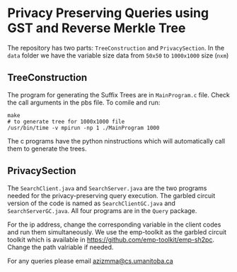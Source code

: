 # Privacy Preserving Queries using GST and Reverse Merkle Tree

The repository has two parts: `TreeConstruction` and `PrivacySection`. In the `data` folder we have the variable size data from `50x50` to `1000x1000` size (`nxm`)

## TreeConstruction 
The program for generating the Suffix Trees are in `MainProgram.c` file. Check the call arguments in the pbs file. To comile and run: 
```
make
# to generate tree for 1000x1000 file
/usr/bin/time -v mpirun -np 1 ./MainProgram 1000
```
The c programs have the python ninstructions which will automatically call them to generate the trees.

## PrivacySection

The `SearchClient.java` and `SearchServer.java` are the two programs needed for the privacy-preserving query execution. The garbled circuit version of the code is named as `SearchClientGC.java` and `SearchServerGC.java`. All four programs are in the `Query` package. 

For the ip address, change the corresponding variable in the client codes and run them simultaneously. We use the emp-toolkit as the garbled circuit toolkit which is available in https://github.com/emp-toolkit/emp-sh2pc. Change the path valriable if needed. 

For any queries please email azizmma@cs.umanitoba.ca
